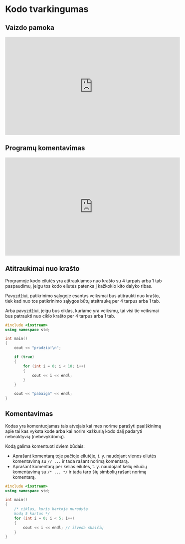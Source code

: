 # Kodo tvarkingumas

## Vaizdo pamoka

<iframe width="560" height="315" src="https://www.youtube.com/embed/Pg4cI3nXs-Q?start=2334&end=2460" title="YouTube video player" frameborder="0" allow="accelerometer; autoplay; clipboard-write; encrypted-media; gyroscope; picture-in-picture" allowfullscreen></iframe>

## Programų komentavimas

<iframe width="560" height="315" src="https://www.youtube.com/embed/Bvk2d1fAGPo?start=1200&end=1538" title="YouTube video player" frameborder="0" allow="accelerometer; autoplay; clipboard-write; encrypted-media; gyroscope; picture-in-picture" allowfullscreen></iframe>

## Atitraukimai nuo krašto

Programoje kodo eilutės yra atitraukiamos nuo krašto su 4 tarpais arba 1 tab paspaudimu, jeigu tos kodo eilutės patenka į kažkokio kito dalyko ribas.

Pavyzdžiui, patikrinimo sąlygoje esantys veiksmai bus atitraukti nuo krašto, tiek kad nuo tos patikrinimo sąlygos būtų atsitraukę per 4 tarpus arba 1 tab.

Arba pavyzdžiui, jeigu bus ciklas, kuriame yra veiksmų, tai visi tie veiksmai bus patraukti nuo ciklo krašto per 4 tarpus arba 1 tab.

```cpp
#include <iostream>
using namespace std;

int main()
{
    cout << "pradzia!\n";

	if (true)
	{
		for (int i = 0; i < 10; i++)
		{
			cout << i << endl;
		}
	}

	cout << "pabaiga" << endl;
}
```

## Komentavimas

Kodas yra komentuojamas tais atvejais kai mes norime parašyti paaiškinimą apie tai kas vyksta kode arba kai norim kažkurią kodo dalį padaryti nebeaktyvią (nebevykdomą).

Kodą galima komentuoti dviem būdais:

- Aprašant komentarą toje pačioje eilutėje, t. y. naudojant vienos eilutės komentavimą su `// ...` ir tada rašant norimą komentarą.
- Aprašant komentarą per kelias eilutes, t. y. naudojant kelių eilučių komentavimą su `/* ... */` ir tada tarp šių simbolių rašant norimą komentarą.

```cpp
#include <iostream>
using namespace std;

int main()
{
	/* ciklas, kuris kartoja nurodytą
	kodą 5 kartus */
	for (int i = 0; i < 5; i++)
	{
		cout << i << endl; // išveda skaičių
	}
}
```
